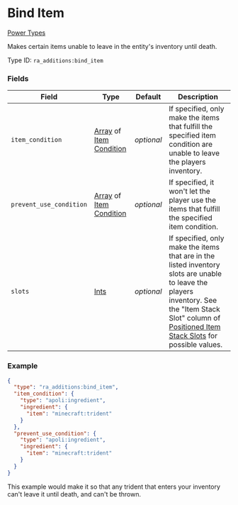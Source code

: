 # Bind Item
[Power Types](../power_types.md)

Makes certain items unable to leave in the entity's inventory until death.

Type ID: `ra_additions:bind_item`
### Fields
 | Field | Type | Default | Description | 
|---|---|---|---|
 | `item_condition` | [Array](../data_types/array.md) of [Item Condition](../item_condition_types.md) | _optional_ | If specified, only make the items that fulfill the specified item condition are unable to leave the players inventory. | 
 | `prevent_use_condition` | [Array](../data_types/array.md) of [Item Condition](../item_condition_types.md) | _optional_ | If specified, it won't let the player use the items that fulfill the specified item condition. | 
 | `slots` | [Ints](../data_types/ints.md) | _optional_ | If specified, only make the items that are in the listed inventory slots are unable to leave the players inventory. See the "Item Stack Slot" column of [Positioned Item Stack Slots](https://origins.readthedocs.io/en/latest/misc/extras/positioned_item_stack_slots/) for possible values. | 

### Example
```json
{
  "type": "ra_additions:bind_item",
  "item_condition": {
    "type": "apoli:ingredient",
    "ingredient": {
      "item": "minecraft:trident"
    }
  },
  "prevent_use_condition": {
    "type": "apoli:ingredient",
    "ingredient": {
      "item": "minecraft:trident"
    }
  }
}
```
This example would make it so that any trident that enters your inventory can't leave it until death, and can't be thrown.
